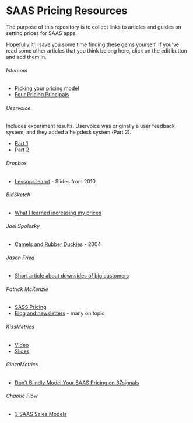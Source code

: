 SAAS Pricing Resources
======================

The purpose of this repository is to collect links to articles and guides on setting prices for SAAS apps.  

Hopefully it'll save you some time finding these gems yourself.  If you've 
read some other articles that you think belong here, click on the edit button and add them in.

###### Intercom
* [Picking your pricing model](http://insideintercom.io/picking-your-pricing-model/)
* [Four Pricing Principals](http://insideintercom.io/four-pricing-principals-to-never-forget/)

###### Uservoice
Includes experiment results. Uservoice was originally a user feedback system, and they added a helpdesk system (Part 2).
* [Part 1](http://500.co/2013/07/18/the-data-behind-purchasing-behavior-at-uservoice-pricing-for-conversion-part-i/)
* [Part 2]( http://500.co/2013/07/19/the-data-behind-purchasing-behavior-at-uservoice-pricing-for-conversion-part-ii/)

###### Dropbox
* [Lessons learnt](http://www.slideshare.net/gueste94e4c/dropbox-startup-lessons-learned-3836587) - Slides from 2010

###### BidSketch 
* [What I learned increasing my prices](http://www.extendslogic.com/business/what-i-learned-from-increasing-my-prices/)

###### Joel Spolesky
* [Camels and Rubber Duckies](http://www.joelonsoftware.com/articles/CamelsandRubberDuckies.html) - 2004

###### Jason Fried
* [Short article about downsides of big customers](http://www.inc.com/magazine/201206/jason-fried/huge-accounts-make-me-nervous-it-takes-a-village.html)

###### Patrick McKenzie
* [SASS Pricing](https://training.kalzumeus.com/newsletters/archive/saas_pricing)
* [Blog and newsletters](http://www.kalzumeus.com/blog/) - many on topic

###### KissMetrics
* [Video](http://kiss.wistia.com/medias/pkpgivfoga) 
* [Slides](http://www.slideshare.net/kissmetrics/ultimate-guide-to-saas-pricing)

###### GinzaMetrics
* [Don’t Blindly Model Your SAAS Pricing on 37signals](http://www.ginzametrics.com/blog/dont-blindly-model-your-saas-pricing-on-37signals/)

###### Chaotic Flow
* [3 SAAS Sales Models](http://chaotic-flow.com/saas-startup-strategy-three-saas-sales-models/)
